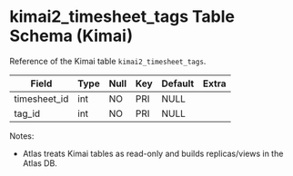 # kimai2_timesheet_tags Table Schema (Kimai)

Reference of the Kimai table `kimai2_timesheet_tags`.

| Field | Type | Null | Key | Default | Extra |
|-------|------|------|-----|---------|-------|
| timesheet_id | int | NO | PRI | NULL |  |
| tag_id | int | NO | PRI | NULL |  |

Notes:
- Atlas treats Kimai tables as read-only and builds replicas/views in the Atlas DB.

